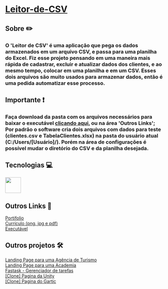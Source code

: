 <h1>
    <a href="https://drive.google.com/drive/folders/1yrr1cTxUUFBhCG8WCc7H2laqag3qAJ6X?usp=drive_link" target="_blank">Leitor-de-CSV</a>
</h1>
<h2>Sobre ✏️</h2>
    <h3>O 'Leitor de CSV' é uma aplicação que pega os dados armazenados em um arquivo CSV, e passa para uma planilha do Excel. Fiz esse projeto pensando em uma maneira mais rápida de 
    cadastrar, excluir e atualizar dados dos clientes, e ao mesmo tempo, colocar em uma planilha e em um CSV. Esses dois arquivos são muito usados para armazenar dados, então é uma
    pedida automatizar esse processo.</h3>
<h2>Importante ❗</h2>
    <h3>Faça download da pasta com os arquivos necessários para baixar o executável 
    <a href="https://drive.google.com/drive/folders/1yrr1cTxUUFBhCG8WCc7H2laqag3qAJ6X?usp=drive_link">clicando aqui</a>, ou na área 'Outros Links';<br>
    Por padrão o software cria dois arquivos com dados para teste (clientes.csv e TabelaClientes.xlsx) na pasta do usuário atual (C:/Users/[Usuário]/). Porém na área de configurações é 
    possível mudar o diretório do CSV e da planilha desejada.</h3>
<h2>Tecnologias 💻</h2>
    <div>
        <img width="50px" src="https://cdn.jsdelivr.net/gh/devicons/devicon@latest/icons/csharp/csharp-original.svg"/>
    </div>
<h2>Outros Links 🔗</h2>
    <a target="_blank" href="https://paulo-mikhael.github.io/Portifolio">Portifolio</a><br>
    <a target="_blank" href="https://drive.google.com/drive/folders/1ER7n3GHZmokEsQJkf6yFAG3E0dC1oLfq?usp=drive_link">Currículo (png, jpg e pdf)</a><br>
    <a target="_blank" href="https://drive.google.com/drive/folders/1yrr1cTxUUFBhCG8WCc7H2laqag3qAJ6X?usp=drive_link">Executável</a>
<h2>Outros projetos 🛠️</h2>
    <a target="_blank" href="https://github.com/Paulo-Mikhael/guia-turistico">Landing Page para uma Agência de Turismo</a><br>
    <a target="_blank" href="https://github.com/Paulo-Mikhael/academia-landing-page">Landing Page para uma Academia</a><br>
    <a target="_blank" href="https://github.com/Paulo-Mikhael/Fastask">Fastask - Gerenciador de tarefas</a><br>
    <a target="_blank" href="https://github.com/Paulo-Mikhael/pagina-unity-2024">[Clone] Pagina da Unity</a><br>
    <a target="_blank" href="https://github.com/Paulo-Mikhael/pagina-gartic-2024">[Clone] Pagina do Gartic</a>
